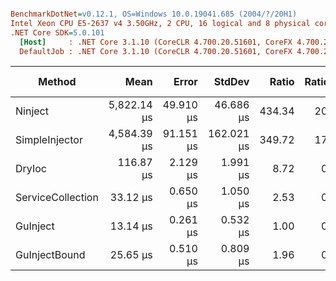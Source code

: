 ``` ini

BenchmarkDotNet=v0.12.1, OS=Windows 10.0.19041.685 (2004/?/20H1)
Intel Xeon CPU E5-2637 v4 3.50GHz, 2 CPU, 16 logical and 8 physical cores
.NET Core SDK=5.0.101
  [Host]     : .NET Core 3.1.10 (CoreCLR 4.700.20.51601, CoreFX 4.700.20.51901), X64 RyuJIT
  DefaultJob : .NET Core 3.1.10 (CoreCLR 4.700.20.51601, CoreFX 4.700.20.51901), X64 RyuJIT


```
|            Method |        Mean |     Error |     StdDev |  Ratio | RatioSD |   Gen 0 |  Gen 1 | Gen 2 | Allocated |
|------------------ |------------:|----------:|-----------:|-------:|--------:|--------:|-------:|------:|----------:|
|           Ninject | 5,822.14 μs | 49.910 μs |  46.686 μs | 434.34 |   20.15 | 23.4375 | 7.8125 |     - | 236.55 KB |
|    SimpleInjector | 4,584.39 μs | 91.151 μs | 162.021 μs | 349.72 |   17.48 | 23.4375 | 7.8125 |     - | 201.28 KB |
|            DryIoc |   116.87 μs |  2.129 μs |   1.991 μs |   8.72 |    0.44 |  9.5215 | 0.3662 |     - |  73.59 KB |
| ServiceCollection |    33.12 μs |  0.650 μs |   1.050 μs |   2.53 |    0.15 |  3.5400 | 0.2136 |     - |  27.23 KB |
|          GuInject |    13.14 μs |  0.261 μs |   0.532 μs |   1.00 |    0.00 |  1.1292 | 0.0153 |     - |   8.69 KB |
|     GuInjectBound |    25.65 μs |  0.510 μs |   0.809 μs |   1.96 |    0.10 |  2.9297 | 0.0916 |     - |  22.63 KB |
